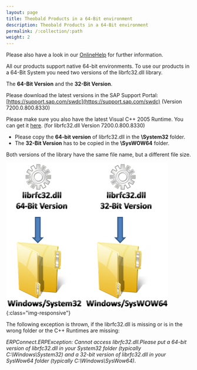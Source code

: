 ```yaml
---
layout: page
title: Theobald Products in a 64-Bit environment
description: Theobald Products in a 64-Bit environment
permalink: /:collection/:path
weight: 2
---
```


Please also have a look in our [OnlineHelp](https://help.theobald-software.com/en/) for further information.

All our products support native 64-bit environments. 
To use our products in a 64-Bit System you need two versions of the librfc32.dll library.

The **64-Bit Version** and the **32-Bit Version**.

Please download the latest versions in the SAP Support Portal: [https://support.sap.com/swdc](https://support.sap.com/swdc)  (Version 7200.0.800.8330)

Please make sure you also have the latest Visual C++ 2005 Runtime. You can get it [here](https://www.microsoft.com/en-us/download/details.aspx?id=14431).  (for librfc32.dll Version 7200.0.800.8330)

- Please copy the **64-bit version** of librfc32.dll in the **<WindowsDir>\System32** folder. 
- The **32-Bit Version** has to be copied in the **<WindowsDir>\SysWOW64** folder.

Both versions of the library have the same file name, but a different file size.

![librfc01](/img/contents/librfc01.png){:class="img-responsive"}

The following exception is thrown, if the librfc32.dll is missing or is in the wrong folder or the C++ Runtimes are missing:

*ERPConnect.ERPException: Cannot access librfc32.dll.Please put a 64-bit version of librfc32.dll in your System32 folder (typically C:\Windows\System32) and a 32-bit version of librfc32.dll in your SysWow64 folder (typically C:\Windows\SysWow64)*.